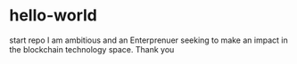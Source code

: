 # hello-world
start repo
I am ambitious and an Enterprenuer seeking to make an impact in the blockchain technology space.
Thank you
